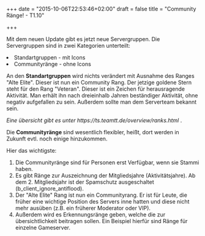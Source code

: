 +++
date = "2015-10-06T22:53:46+02:00"
draft = false
title = "Community Ränge! - T1.10"

+++
<p>Mit dem neuen Update gibt es jetzt neue Servergruppen. Die Servergruppen sind in zwei Kategorien unterteilt:</p>
<li>Standartgruppen - mit Icons</li>
<li>Communityr&auml;nge - ohne Icons</li>
<p>An den <strong> Standartgruppen</strong> wird nichts ver&auml;ndert mit Ausnahme des Ranges "Alte Elite". Dieser ist nun ein Community Rang. Der jetzige goldene Stern steht f&uuml;r den Rang "Veteran". Dieser ist ein Zeichen f&uuml;r herausragende Aktivit&auml;t. Man erh&auml;lt ihn nach dreieinhalb Jahren best&auml;ndiger Aktivit&auml;t, ohne negativ aufgefallen zu sein. Au&szlig;erdem sollte man dem Serverteam bekannt sein.</p>
<p> <i>Eine &uuml;bersicht gibt es unter https://ts.teamtt.de/overview/ranks.html </i>.</p>
<p>Die <strong> Communityr&auml;nge </strong> sind wesentlich flexibler, hei&szlig;t, dort werden in Zukunft evtl. noch einige hinzukommen. </p>
<p>Hier das wichtigste: 
<ol><li>Die Communityr&auml;nge sind f&uuml;r Personen erst Verf&uuml;gbar, wenn sie Stammi haben.</li>
<li>Es gibt R&auml;nge zur Auszeichnung der Mitgliedsjahre (Aktivit&auml;tsjahre). Ab dem 2. Mitgliedsjahr ist der Spamschutz ausgeschaltet (b_client_ignore_antiflood).</li>
<li>Der "Alte Elite" Rang ist nun ein Communityrang. Er ist f&uuml;r Leute, die fr&uuml;her eine wichtige Position des Servers inne hatten und diese nicht mehr aus&uuml;ben (z.B. ein fr&uuml;herer Moderator oder VIP). </li>
<li>Au&szlig;erdem wird es Erkennungsr&auml;nge geben, welche die zur &uuml;bersichtlichkeit beitragen sollen. Ein Beispiel hierf&uuml;r sind R&auml;nge f&uuml;r einzelne Gameserver.</ol></li>
